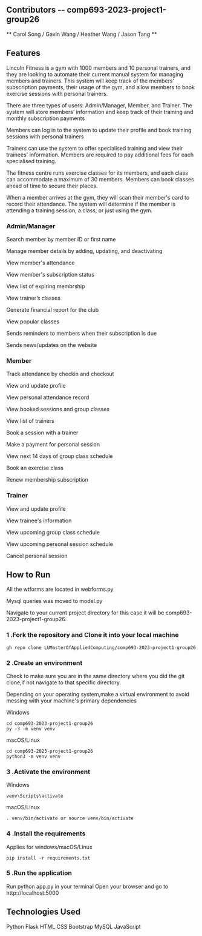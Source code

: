 ## Contributors -- comp693-2023-project1-group26


** Carol Song  /  Gavin Wang  /  Heather Wang  /  Jason Tang **


## Features

Lincoln Fitness is a gym with 1000 members and 10 personal trainers, and they are looking to automate their current manual system for managing members and trainers. This system will keep track of the members' subscription payments, their usage of the gym, and allow members to book exercise sessions with personal trainers.

There are three types of users: Admin/Manager, Member, and Trainer. The system will store members’ information and keep track of their training and monthly subscription payments

Members can log in to the system to update their profile and book training sessions with personal trainers

Trainers can use the system to offer specialised training and view their trainees' information. Members are required to pay additional fees for each specialised training.

The fitness centre runs exercise classes for its members, and each class can accommodate a maximum of 30 members. Members can book classes ahead of time to secure their places.

When a member arrives at the gym, they will scan their member's card to record their attendance. The system will determine if the member is attending a training session, a class, or just using the gym.



### Admin/Manager

Search member by member ID or first name

Manage member details by adding, updating, and deactivating

View member's attendance

View member's subscription status

View list of expiring membrship

View trainer’s classes

Generate financial report for the club

View popular classes

Sends reminders to members when their subscription is due

Sends news/updates on the website


### Member

Track attendance by checkin and checkout

View and update profile

View personal attendance record

View booked sessions and group classes

View list of trainers 

Book a session with a trainer

Make a payment for personal session

View next 14 days of group class schedule

Book an exercise class

Renew membership subscription


### Trainer

View and update profile

View trainee's information

View upcoming group class schedule

View upcoming personal session schedule

Cancel personal session


## How to Run

All the wtforms are located in webforms.py

Mysql queries was moved to model.py

Navigate to your current project directory for this case it will be comp693-2023-project1-group26.

### 1 .Fork the repository and Clone it into your local machine

```
gh repo clone LUMasterOfAppliedComputing/comp693-2023-project1-group26
```

### 2 .Create an environment
Check to make sure you are in the same directory where you did the git clone,if not navigate to that specific directory.

Depending on your operating system,make a virtual environment to avoid messing with your machine's primary dependencies

Windows

```
cd comp693-2023-project1-group26
py -3 -m venv venv
```

macOS/Linux

```
cd comp693-2023-project1-group26
python3 -m venv venv
```

### 3 .Activate the environment
Windows

```
venv\Scripts\activate
```

macOS/Linux

```
. venv/bin/activate or source venv/bin/activate
```

### 4 .Install the requirements

Applies for windows/macOS/Linux

```
pip install -r requirements.txt
```

### 5 .Run the application
Run python app.py in your terminal
Open your browser and go to http://localhost:5000

## Technologies Used
Python
Flask
HTML
CSS
Bootstrap
MySQL
JavaScript



